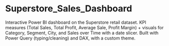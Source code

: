 # Superstore_Sales_Dashboard
Interactive Power BI dashboard on the Superstore retail dataset. KPI measures (Total Sales, Total Profit, Average Sale, Profit Margin) + visuals for Category, Segment, City, and Sales over Time with a date slicer. Built with Power Query (typing/cleaning) and DAX, with a custom theme.

